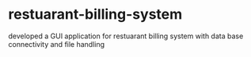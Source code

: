 # restuarant-billing-system
developed a GUI application for restuarant billing system with data base connectivity and file handling 
